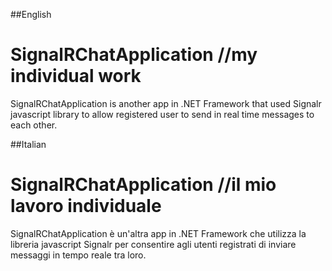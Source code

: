 ##English 
# SignalRChatApplication    //my individual work 

SignalRChatApplication is another app in .NET Framework that used Signalr javascript library to allow registered user to send in real time messages to each other.


##Italian
# SignalRChatApplication   //il mio lavoro individuale
SignalRChatApplication è un'altra app in .NET Framework che utilizza la libreria javascript Signalr per consentire agli utenti registrati di inviare messaggi in tempo reale tra loro.

